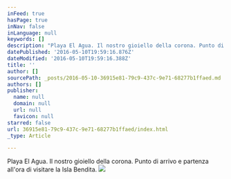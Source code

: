 ```yaml
---
inFeed: true
hasPage: true
inNav: false
inLanguage: null
keywords: []
description: "Playa El Agua. Il nostro gioiello della corona. Punto di arrivo e partenza all'ora di visitare la Isla Bendita."
datePublished: '2016-05-10T19:59:16.876Z'
dateModified: '2016-05-10T19:59:16.388Z'
title: ''
author: []
sourcePath: _posts/2016-05-10-36915e81-79c9-437c-9e71-68277b1ffaed.md
authors: []
publisher:
  name: null
  domain: null
  url: null
  favicon: null
starred: false
url: 36915e81-79c9-437c-9e71-68277b1ffaed/index.html
_type: Article

---
```

Playa El Agua. Il nostro gioiello della corona. Punto di arrivo e partenza all'ora di visitare la Isla Bendita.
![](https://the-grid-user-content.s3-us-west-2.amazonaws.com/02e55e18-4a90-4c3e-8984-bd1a391920b7.jpg)